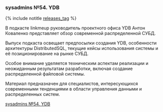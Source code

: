 ### sysadmins №54. YDB

{% include notitle [releases_tag](../../tags.md#general) %}

В подкасте linkmeup руководитель проектного офиса YDB Антон Коваленко представляет обзор современной распределенной СУБД.

Выпуск подкаста освещает предпосылки создания YDB, особенности архитектуры DistributedSQL, текущие кейсы использования системы и её позиционирование на рынке СУБД.

Особое внимание уделяется техническим аспектам реализации и неожиданным результатам разработки, включая создание распределенной файловой системы.

Материал предназначен для специалистов, интересующихся современными тенденциями в области управления данными и распределенных систем.

[sysadmins №54. YDB](https://linkmeup.ru/podcasts/2758/?ysclid=m7ou8ysa9p758847370)
